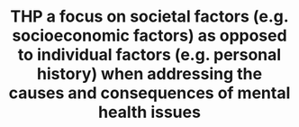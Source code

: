 ---
title: "THP a focus on societal factors (e.g. socioeconomic factors) as opposed to individual factors (e.g. personal history) when addressing the causes and consequences of mental health issues"
infoslide: ""
round: "Octos"
weight: 11
videos: ['Nxky2HhvZoA', 'hB4cjwl__D0', 'UQECOQ2gfno', '9z_COC65sEo']
tags: ['Health', 'Psycology']
layout: "motion"
categories: ["motions"]
---